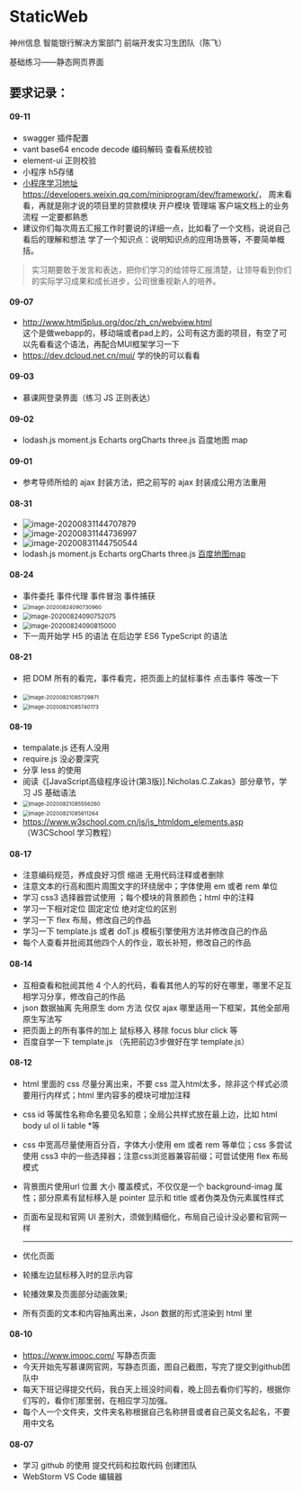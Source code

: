 # StaticWeb
神州信息 智能银行解决方案部门 前端开发实习生团队（陈飞）

基础练习——静态网页界面

## 要求记录：

#### 09-11
- swagger 插件配置
- vant base64 encode decode 编码解码 查看系统校验
- element-ui 正则校验
- 小程序 h5存储
- [小程序学习地址https://developers.weixin.qq.com/miniprogram/dev/framework/](https://developers.weixin.qq.com/miniprogram/dev/framework/)，
周末看看，再就是刚才说的项目里的贷款模块
 开户模块 管理端 客户端文档上的业务流程 一定要都熟悉
- 建议你们每次周五汇报工作时要说的详细一点，比如看了一个文档，说说自己看后的理解和想法  学了一个知识点：说明知识点的应用场景等，不要简单概括。

> 实习期要敢于发言和表达，把你们学习的给领导汇报清楚，让领导看到你们的实际学习成果和成长进步，公司很重视新人的培养。

#### 09-07
- http://www.html5plus.org/doc/zh_cn/webview.html   
这个是做webapp的，移动端或者pad上的，公司有这方面的项目，有空了可以先看看这个语法，再配合MUI框架学习一下
- https://dev.dcloud.net.cn/mui/
学的快的可以看看

#### 09-03
- 慕课网登录界面（练习 JS 正则表达）

#### 09-02
- lodash.js moment.js Echarts orgCharts three.js 百度地图 map

#### 09-01
- 参考导师所给的 ajax 封装方法，把之前写的 ajax 封装成公用方法重用

#### 08-31

- ![image-20200831144707879](https://raw.githubusercontent.com/LiuPiPiPi/picBed/master/img/20200831144715.png)
- ![image-20200831144736997](https://raw.githubusercontent.com/LiuPiPiPi/picBed/master/img/20200831144737.png)
- ![image-20200831144750544](https://raw.githubusercontent.com/LiuPiPiPi/picBed/master/img/20200831144750.png)
- lodash.js    moment.js    Echarts    orgCharts    three.js      [百度地图map](https://dafrok.github.io/vue-baidu-map/#/zh/overlay/marker)

#### 08-24

- 事件委托 事件代理 事件冒泡 事件捕获
- <img src="https://raw.githubusercontent.com/LiuPiPiPi/picBed/master/img/20200824090731.png" alt="image-20200824090730960" style="zoom: 67%;" />
- <img src="https://raw.githubusercontent.com/LiuPiPiPi/picBed/master/img/20200824090752.png" alt="image-20200824090752075" style="zoom:80%;" />
- <img src="https://raw.githubusercontent.com/LiuPiPiPi/picBed/master/img/20200824091105.png" alt="image-20200824090815000" style="zoom:80%;" />
- 下一周开始学 H5 的语法   在后边学 ES6 TypeScript 的语法

#### 08-21

- 把 DOM 所有的看完，事件看完，把页面上的鼠标事件 点击事件 等改一下

- <img src="https://raw.githubusercontent.com/LiuPiPiPi/picBed/master/img/20200824090405.png" alt="image-20200821085729871" style="zoom:67%;" />

- <img src="https://raw.githubusercontent.com/LiuPiPiPi/picBed/master/img/20200824090458.png" alt="image-20200821085740173" style="zoom:67%;" />

#### 08-19

- tempalate.js 还有人没用
- require.js 没必要深究
- 分享 less 的使用
- 阅读《[JavaScript高级程序设计(第3版)].Nicholas.C.Zakas》部分章节，学习 JS 基础语法
- <img src="https://raw.githubusercontent.com/LiuPiPiPi/picBed/master/img/20200824090506.png" alt="image-20200821085556260" style="zoom: 67%;" />
- <img src="https://raw.githubusercontent.com/LiuPiPiPi/picBed/master/img/20200824090514.png" alt="image-20200821085611264" style="zoom:67%;" />
- https://www.w3school.com.cn/js/js_htmldom_elements.asp （W3CSchool 学习教程）

#### 08-17

- 注意编码规范，养成良好习惯 缩进 无用代码注释或者删除
- 注意文本的行高和图片周围文字的环绕居中；字体使用 em 或者 rem 单位
- 学习 css3 选择器尝试使用 ；每个模块的背景颜色；html 中的注释 
- 学习一下相对定位 固定定位 绝对定位的区别
- 学习一下 flex 布局，修改自己的作品
- 学习一下 template.js 或者 doT.js 模板引擎使用方法并修改自己的作品
- 每个人查看并批阅其他四个人的作业，取长补短，修改自己的作品

#### 08-14

- 互相查看和批阅其他 4 个人的代码，看看其他人的写的好在哪里，哪里不足互相学习分享，修改自己的作品
- json 数据抽离  先用原生 dom 方法  仅仅 ajax 哪里适用一下框架，其他全部用原生写法写
- 把页面上的所有事件的加上 鼠标移入 移除 focus blur click 等 
- 百度自学一下 template.js   （先把前边3步做好在学 template.js）

#### 08-12

- html 里面的 css 尽量分离出来，不要 css 混入html太多，除非这个样式必须要用行内样式；html 里内容多的模块可增加注释
- css id 等属性名称命名要见名知意；全局公共样式放在最上边，比如 html body ul ol li  table *等
- css 中宽高尽量使用百分百，字体大小使用 em 或者 rem 等单位；css 多尝试使用 css3 中的一些选择器；注意css浏览器兼容前缀；可尝试使用 flex 布局模式
- 背景图片使用url  位置  大小 覆盖模式，不仅仅是一个 background-imag 属性；部分原素有鼠标移入是 pointer 显示和 title 或者伪类及伪元素属性样式
- 页面布呈现和官网 UI 差别大，须做到精细化，布局自己设计没必要和官网一样

  ---

- 优化页面
- 轮播左边鼠标移入时的显示内容
- 轮播效果及页面部分动画效果;
- 所有页面的文本和内容抽离出来，Json 数据的形式渲染到 html 里

#### 08-10

- https://www.imooc.com/  写静态页面
- 今天开始先写慕课网官网，写静态页面，图自己截图，写完了提交到github团队中
- 每天下班记得提交代码，我白天上班没时间看，晚上回去看你们写的，根据你们写的，看你们那里弱，在相应学习加强。
- 每个人一个文件夹，文件夹名称根据自己名称拼音或者自己英文名起名，不要用中文名

#### 08-07

- 学习 github 的使用 提交代码和拉取代码 创建团队
- WebStorm  VS Code 编辑器
